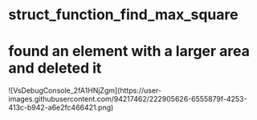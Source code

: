 # struct_function_find_max_square
<h1>found an element with a larger area and deleted it</h1>
![VsDebugConsole_2fA1HNjZgm](https://user-images.githubusercontent.com/94217462/222905626-6555879f-4253-413c-b942-a6e2fc466421.png)
